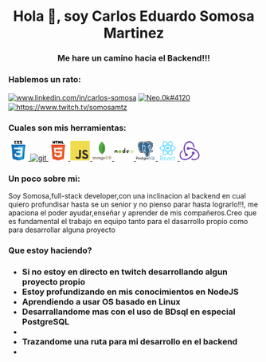 <h1 align="center">Hola 👋, soy Carlos Eduardo Somosa Martinez</h1>
<h3 align="center">Me hare un camino hacia el Backend!!!</h3>

<h3 align="left">Hablemos un rato:</h3>
<p align="left">
<a href="https://linkedin.com/in/www.linkedin.com/in/carlos-somosa" target="blank"><img align="center" src="https://raw.githubusercontent.com/rahuldkjain/github-profile-readme-generator/master/src/images/icons/Social/linked-in-alt.svg" alt="www.linkedin.com/in/carlos-somosa" height="30" width="40" /></a>
<a href="https://discord.gg/Neo.0k#4120" target="blank"><img align="center" src="https://raw.githubusercontent.com/rahuldkjain/github-profile-readme-generator/master/src/images/icons/Social/discord.svg" alt="Neo.0k#4120" height="30" width="40" /></a>
<a href="/https://www.twitch.tv/somosamtz" target="blank"><img align="center" src="https://upload.wikimedia.org/wikipedia/commons/thumb/d/d3/Twitch_Glitch_Logo_Purple.svg/512px-Twitch_Glitch_Logo_Purple.svg.png" alt="https://www.twitch.tv/somosamtz" height="30" width="40" /></a>
</p>
<h3 align="left">Cuales son mis herramientas:</h3>
<p align="left"> <a href="https://www.w3schools.com/css/" target="_blank"> <img src="https://raw.githubusercontent.com/devicons/devicon/master/icons/css3/css3-original-wordmark.svg" alt="css3" width="40" height="40"/> </a> <a href="https://git-scm.com/" target="_blank"> <img src="https://www.vectorlogo.zone/logos/git-scm/git-scm-icon.svg" alt="git" width="40" height="40"/> </a> <a href="https://www.w3.org/html/" target="_blank"> <img src="https://raw.githubusercontent.com/devicons/devicon/master/icons/html5/html5-original-wordmark.svg" alt="html5" width="40" height="40"/> </a> <a href="https://developer.mozilla.org/en-US/docs/Web/JavaScript" target="_blank"> <img src="https://raw.githubusercontent.com/devicons/devicon/master/icons/javascript/javascript-original.svg" alt="javascript" width="40" height="40"/> </a> <a href="https://www.mongodb.com/" target="_blank"> <img src="https://raw.githubusercontent.com/devicons/devicon/master/icons/mongodb/mongodb-original-wordmark.svg" alt="mongodb" width="40" height="40"/> </a> <a href="https://nodejs.org" target="_blank"> <img src="https://raw.githubusercontent.com/devicons/devicon/master/icons/nodejs/nodejs-original-wordmark.svg" alt="nodejs" width="40" height="40"/> </a> <a href="https://www.postgresql.org" target="_blank"> <img src="https://raw.githubusercontent.com/devicons/devicon/master/icons/postgresql/postgresql-original-wordmark.svg" alt="postgresql" width="40" height="40"/> </a> <a href="https://reactjs.org/" target="_blank"> <img src="https://raw.githubusercontent.com/devicons/devicon/master/icons/react/react-original-wordmark.svg" alt="react" width="40" height="40"/> </a> <a href="https://redux.js.org" target="_blank"> <img src="https://raw.githubusercontent.com/devicons/devicon/master/icons/redux/redux-original.svg" alt="redux" width="40" height="40"/> </a> </p>

<h3 align="left">Un poco sobre mi:</h3>
<p align="left">Soy Somosa,full-stack developer,con una inclinacion al backend en cual quiero profundisar hasta se un senior y no pienso parar hasta lograrlo!!!,
  me apaciona el poder ayudar,enseñar y aprender de mis compañeros.Creo que es fundamental el trabajo en equipo tanto para el dasarrollo propio como para desarrollar alguna proyecto<p/>
  
  <h3 align="left">Que estoy haciendo?<h3/>
  <ul>
  <li>Si no estoy en directo en twitch desarrollando algun proyecto propio</li>
  <li>Estoy profundizando en mis conocimientos en NodeJS</li>
  <li>Aprendiendo a usar OS basado en Linux</li>
  <li>Desarrallandome mas con el uso de BDsql en especial PostgreSQL<li><li>Trazandome una ruta para mi desarrollo en el backend<li>
  </ul>

